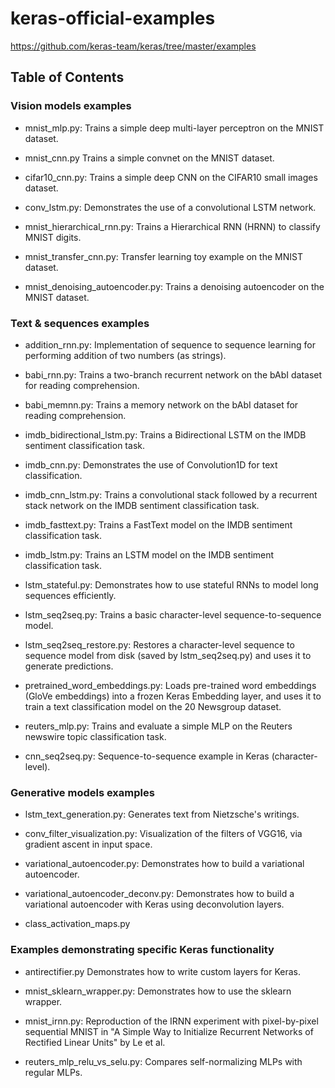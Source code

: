 # keras-official-examples

https://github.com/keras-team/keras/tree/master/examples

## Table of Contents

### Vision models examples

- mnist_mlp.py: Trains a simple deep multi-layer perceptron on the MNIST dataset.

- mnist_cnn.py Trains a simple convnet on the MNIST dataset.

- cifar10_cnn.py: Trains a simple deep CNN on the CIFAR10 small images dataset.

- conv_lstm.py: Demonstrates the use of a convolutional LSTM network.

- mnist_hierarchical_rnn.py: Trains a Hierarchical RNN (HRNN) to classify MNIST digits.

- mnist_transfer_cnn.py: Transfer learning toy example on the MNIST dataset.

- mnist_denoising_autoencoder.py: Trains a denoising autoencoder on the MNIST dataset.

### Text & sequences examples

- addition_rnn.py: Implementation of sequence to sequence learning for performing addition of two numbers (as strings).

- babi_rnn.py: Trains a two-branch recurrent network on the bAbI dataset for reading comprehension.

- babi_memnn.py: Trains a memory network on the bAbI dataset for reading comprehension.

- imdb_bidirectional_lstm.py: Trains a Bidirectional LSTM on the IMDB sentiment classification task.

- imdb_cnn.py: Demonstrates the use of Convolution1D for text classification.

- imdb_cnn_lstm.py: Trains a convolutional stack followed by a recurrent stack network on the IMDB sentiment classification task.

- imdb_fasttext.py: Trains a FastText model on the IMDB sentiment classification task.

- imdb_lstm.py: Trains an LSTM model on the IMDB sentiment classification task.

- lstm_stateful.py: Demonstrates how to use stateful RNNs to model long sequences efficiently.

- lstm_seq2seq.py: Trains a basic character-level sequence-to-sequence model.

- lstm_seq2seq_restore.py: Restores a character-level sequence to sequence model from disk (saved by lstm_seq2seq.py) and uses it to generate predictions.

- pretrained_word_embeddings.py: Loads pre-trained word embeddings (GloVe embeddings) into a frozen Keras Embedding layer, and uses it to train a text classification model on the 20 Newsgroup dataset.

- reuters_mlp.py: Trains and evaluate a simple MLP on the Reuters newswire topic classification task.

- cnn_seq2seq.py: Sequence-to-sequence example in Keras (character-level).

### Generative models examples

- lstm_text_generation.py: Generates text from Nietzsche's writings.

- conv_filter_visualization.py: Visualization of the filters of VGG16, via gradient ascent in input space.

- variational_autoencoder.py: Demonstrates how to build a variational autoencoder.

- variational_autoencoder_deconv.py: Demonstrates how to build a variational autoencoder with Keras using deconvolution layers.

- class_activation_maps.py

### Examples demonstrating specific Keras functionality

- antirectifier.py Demonstrates how to write custom layers for Keras.

- mnist_sklearn_wrapper.py: Demonstrates how to use the sklearn wrapper.

- mnist_irnn.py: Reproduction of the IRNN experiment with pixel-by-pixel sequential MNIST in "A Simple Way to Initialize Recurrent Networks of Rectified Linear Units" by Le et al.

- reuters_mlp_relu_vs_selu.py: Compares self-normalizing MLPs with regular MLPs.
